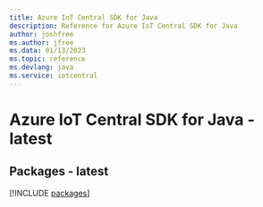```yaml
---
title: Azure IoT Central SDK for Java
description: Reference for Azure IoT Central SDK for Java
author: joshfree
ms.author: jfree
ms.data: 01/13/2023
ms.topic: reference
ms.devlang: java
ms.service: iotcentral
---
```

# Azure IoT Central SDK for Java - latest
## Packages - latest
[!INCLUDE [packages](iot-central-index.md)]